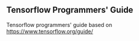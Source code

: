 ## Tensorflow Programmers' Guide

Tensorflow programmers' guide based on https://www.tensorflow.org/guide/
